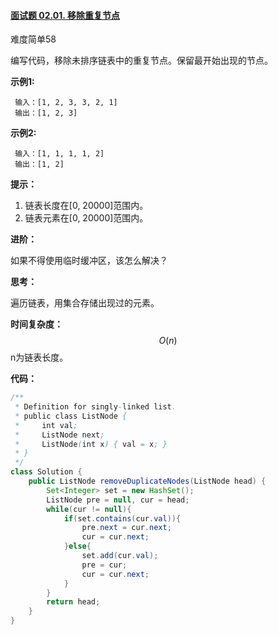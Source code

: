 #### [面试题 02.01. 移除重复节点](https://leetcode-cn.com/problems/remove-duplicate-node-lcci/)

难度简单58

编写代码，移除未排序链表中的重复节点。保留最开始出现的节点。

**示例1:**

```
 输入：[1, 2, 3, 3, 2, 1]
 输出：[1, 2, 3]
```

**示例2:**

```
 输入：[1, 1, 1, 1, 2]
 输出：[1, 2]
```

**提示：**

1. 链表长度在[0, 20000]范围内。
2. 链表元素在[0, 20000]范围内。

**进阶：**

如果不得使用临时缓冲区，该怎么解决？



**思考：**

遍历链表，用集合存储出现过的元素。

**时间复杂度：**
$$
O(n)
$$
n为链表长度。

**代码：**

```java
/**
 * Definition for singly-linked list.
 * public class ListNode {
 *     int val;
 *     ListNode next;
 *     ListNode(int x) { val = x; }
 * }
 */
class Solution {
    public ListNode removeDuplicateNodes(ListNode head) {
        Set<Integer> set = new HashSet();
        ListNode pre = null, cur = head;
        while(cur != null){
            if(set.contains(cur.val)){
                pre.next = cur.next;
                cur = cur.next;
            }else{
                set.add(cur.val);
                pre = cur;
                cur = cur.next;
            }
        }
        return head;
    }
}
```

